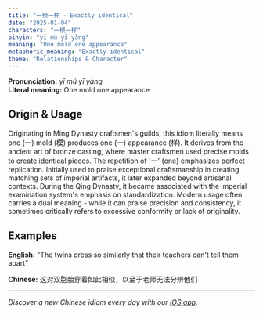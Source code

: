 ```yaml
---
title: "一模一样 - Exactly identical"
date: "2025-01-04"
characters: "一模一样"
pinyin: "yī mú yī yàng"
meaning: "One mold one appearance"
metaphoric_meaning: "Exactly identical"
theme: "Relationships & Character"
---
```


**Pronunciation:** *yī mú yī yàng*  
**Literal meaning:** One mold one appearance

## Origin & Usage

Originating in Ming Dynasty craftsmen's guilds, this idiom literally means one (一) mold (模) produces one (一) appearance (样). It derives from the ancient art of bronze casting, where master craftsmen used precise molds to create identical pieces. The repetition of '一' (one) emphasizes perfect replication. Initially used to praise exceptional craftsmanship in creating matching sets of imperial artifacts, it later expanded beyond artisanal contexts. During the Qing Dynasty, it became associated with the imperial examination system's emphasis on standardization. Modern usage often carries a dual meaning - while it can praise precision and consistency, it sometimes critically refers to excessive conformity or lack of originality.

## Examples

**English:** "The twins dress so similarly that their teachers can't tell them apart"

**Chinese:** 这对双胞胎穿着如此相似，以至于老师无法分辨他们

---

*Discover a new Chinese idiom every day with our [iOS app](https://apps.apple.com/us/app/daily-chinese-idioms/id6670238264).*
